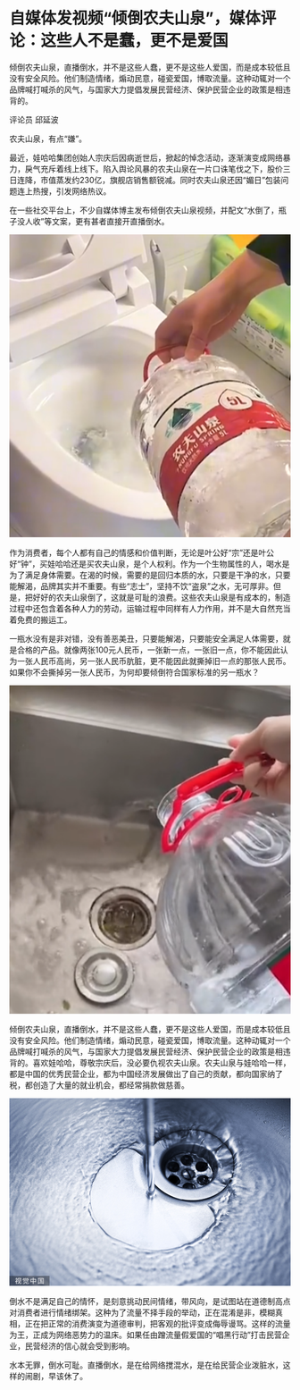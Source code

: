 # 自媒体发视频“倾倒农夫山泉”，媒体评论：这些人不是蠢，更不是爱国

倾倒农夫山泉，直播倒水，并不是这些人蠢，更不是这些人爱国，而是成本较低且没有安全风险。他们制造情绪，煽动民意，碰瓷爱国，博取流量。这种动辄对一个品牌喊打喊杀的风气，与国家大力提倡发展民营经济、保护民营企业的政策是相违背的。

评论员 邱延波

农夫山泉，有点“嫌”。

最近，娃哈哈集团创始人宗庆后因病逝世后，掀起的悼念活动，逐渐演变成网络暴力，戾气充斥着线上线下。陷入舆论风暴的农夫山泉在一片口诛笔伐之下，股价三日连降，市值蒸发约230亿，旗舰店销售额锐减。同时农夫山泉还因“媚日”包装问题连上热搜，引发网络热议。

在一些社交平台上，不少自媒体博主发布倾倒农夫山泉视频，并配文“水倒了，瓶子没人收”等文案，更有甚者直接开直播倒水。

![d1125b0db379babb602d2620e3524b7c.jpg](https://raw.githubusercontent.com/qqhsx/qqnews_image/main/2024/03/08/自媒体发视频“倾倒农夫山泉”，媒体评论：这些人不是蠢，更不是爱国/d1125b0db379babb602d2620e3524b7c.jpg)

作为消费者，每个人都有自己的情感和价值判断，无论是叶公好“宗”还是叶公好“钟”，买娃哈哈还是买农夫山泉，是个人权利。作为一个生物属性的人，喝水是为了满足身体需要。在渴的时候，需要的是回归本质的水，只要是干净的水，只要能解渴，品牌其实并不重要。有些“志士”，坚持不饮“盗泉”之水，无可厚非。但是，把好好的农夫山泉倒了，这就是可耻的浪费。这些农夫山泉是有成本的，制造过程中还包含着各种人力的劳动，运输过程中同样有人力作用，并不是大自然充当着免费的搬运工。

一瓶水没有是非对错，没有善恶美丑，只要能解渴，只要能安全满足人体需要，就是合格的产品。就像两张100元人民币，一张新一点，一张旧一点，你不能因此认为一张人民币高尚，另一张人民币肮脏，更不能因此就撕掉旧一点的那张人民币。如果你不会撕掉另一张人民币，为何却要倾倒符合国家标准的另一瓶水？

![50d70d2630d3079a46991b1138bdbd7d.jpg](https://raw.githubusercontent.com/qqhsx/qqnews_image/main/2024/03/08/自媒体发视频“倾倒农夫山泉”，媒体评论：这些人不是蠢，更不是爱国/50d70d2630d3079a46991b1138bdbd7d.jpg)

倾倒农夫山泉，直播倒水，并不是这些人蠢，更不是这些人爱国，而是成本较低且没有安全风险。他们制造情绪，煽动民意，碰瓷爱国，博取流量。这种动辄对一个品牌喊打喊杀的风气，与国家大力提倡发展民营经济、保护民营企业的政策是相违背的。喜欢娃哈哈，尊敬宗庆后，没必要仇视农夫山泉。农夫山泉与娃哈哈一样，都是中国的优秀民营企业，都为中国经济发展做出了自己的贡献，都向国家纳了税，都创造了大量的就业机会，都经常捐款做慈善。

![b3e077f7dd0f42647305231f2727ccc5.jpg](https://raw.githubusercontent.com/qqhsx/qqnews_image/main/2024/03/08/自媒体发视频“倾倒农夫山泉”，媒体评论：这些人不是蠢，更不是爱国/b3e077f7dd0f42647305231f2727ccc5.jpg)

倒水不是满足自己的情怀，是刻意挑动民间情绪，带风向，是试图站在道德制高点对消费者进行情绪绑架。这种为了流量不择手段的举动，正在混淆是非，模糊真相，正在把正常的消费演变为道德审判，把客观的批评变成侮辱谩骂。这样的流量为王，正成为网络恶势力的温床。如果任由蹭流量假爱国的“唱黑行动”打击民营企业，民营经济的信心就会受到影响。

水本无罪，倒水可耻。直播倒水，是在给网络搅混水，是在给民营企业泼脏水，这样的闹剧，早该休了。

